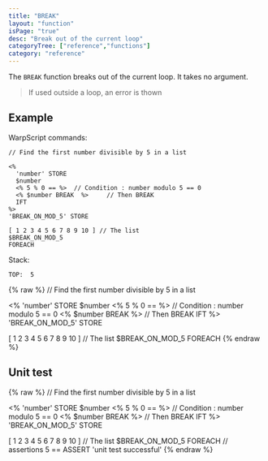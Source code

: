 ```yaml
---
title: "BREAK"
layout: "function"
isPage: "true"
desc: "Break out of the current loop"
categoryTree: ["reference","functions"]
category: "reference"
---
```



The `BREAK` function breaks out of the current loop. It takes no argument.

> If used outside a loop, an error is thown


## Example ##

WarpScript commands:

    // Find the first number divisible by 5 in a list

    <%
      'number' STORE
      $number
      <% 5 % 0 == %>  // Condition : number modulo 5 == 0
      <% $number BREAK  %>     // Then BREAK
      IFT
    %>
    'BREAK_ON_MOD_5' STORE

    [ 1 2 3 4 5 6 7 8 9 10 ] // The list
    $BREAK_ON_MOD_5
    FOREACH


Stack:

    TOP:  5

{% raw %}
<warp10-warpscript-widget backend="{{backend}}"  exec-endpoint="{{execEndpoint}}">
// Find the first number divisible by 5 in a list

<%
  'number' STORE
  $number
  <% 5 % 0 == %>  // Condition : number modulo 5 == 0
  <% $number BREAK  %>     // Then BREAK
  IFT
%>
'BREAK_ON_MOD_5' STORE

[ 1 2 3 4 5 6 7 8 9 10 ] // The list
$BREAK_ON_MOD_5
FOREACH
</warp10-warpscript-widget>
{% endraw %}    


## Unit test ##

{% raw %}
<warp10-warpscript-widget backend="{{backend}}"  exec-endpoint="{{execEndpoint}}">
// Find the first number divisible by 5 in a list

<%
  'number' STORE
  $number
  <% 5 % 0 == %>  // Condition : number modulo 5 == 0
  <% $number BREAK  %>     // Then BREAK
  IFT
%>
'BREAK_ON_MOD_5' STORE

[ 1 2 3 4 5 6 7 8 9 10 ] // The list
$BREAK_ON_MOD_5
FOREACH
// assertions
5 == ASSERT
'unit test successful'
</warp10-warpscript-widget>
{% endraw %}            
